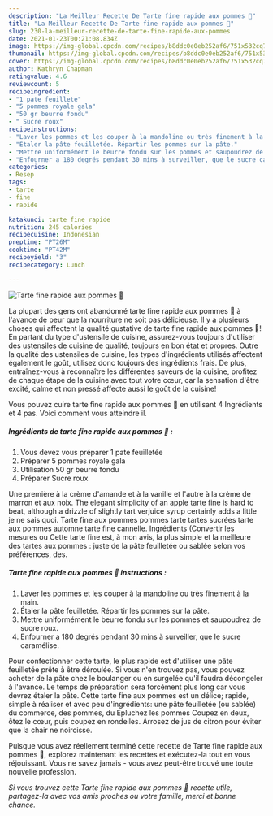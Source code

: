 ```yaml
---
description: "La Meilleur Recette De Tarte fine rapide aux pommes 🍏"
title: "La Meilleur Recette De Tarte fine rapide aux pommes 🍏"
slug: 230-la-meilleur-recette-de-tarte-fine-rapide-aux-pommes
date: 2021-01-23T00:21:08.834Z
image: https://img-global.cpcdn.com/recipes/b8ddc0e0eb252af6/751x532cq70/tarte-fine-rapide-aux-pommes-🍏-photo-principale-de-la-recette.jpg
thumbnail: https://img-global.cpcdn.com/recipes/b8ddc0e0eb252af6/751x532cq70/tarte-fine-rapide-aux-pommes-🍏-photo-principale-de-la-recette.jpg
cover: https://img-global.cpcdn.com/recipes/b8ddc0e0eb252af6/751x532cq70/tarte-fine-rapide-aux-pommes-🍏-photo-principale-de-la-recette.jpg
author: Kathryn Chapman
ratingvalue: 4.6
reviewcount: 5
recipeingredient:
- "1 pate feuillete"
- "5 pommes royale gala"
- "50 gr beurre fondu"
- " Sucre roux"
recipeinstructions:
- "Laver les pommes et les couper à la mandoline ou très finement à la main."
- "Étaler la pâte feuilletée. Répartir les pommes sur la pâte."
- "Mettre uniformément le beurre fondu sur les pommes et saupoudrez de sucre roux."
- "Enfourner a 180 degrés pendant 30 mins à surveiller, que le sucre caramélise."
categories:
- Resep
tags:
- tarte
- fine
- rapide

katakunci: tarte fine rapide 
nutrition: 245 calories
recipecuisine: Indonesian
preptime: "PT26M"
cooktime: "PT42M"
recipeyield: "3"
recipecategory: Lunch

---
```



![Tarte fine rapide aux pommes 🍏](https://img-global.cpcdn.com/recipes/b8ddc0e0eb252af6/751x532cq70/tarte-fine-rapide-aux-pommes-🍏-photo-principale-de-la-recette.jpg)

La plupart des gens ont abandonné tarte fine rapide aux pommes 🍏 à l'avance de peur que la nourriture ne soit pas délicieuse. Il y a plusieurs choses qui affectent la qualité gustative de tarte fine rapide aux pommes 🍏! En partant du type d'ustensile de cuisine, assurez-vous toujours d'utiliser des ustensiles de cuisine de qualité, toujours en bon état et propres. Outre la qualité des ustensiles de cuisine, les types d'ingrédients utilisés affectent également le goût, utilisez donc toujours des ingrédients frais. De plus, entraînez-vous à reconnaître les différentes saveurs de la cuisine, profitez de chaque étape de la cuisine avec tout votre cœur, car la sensation d'être excité, calme et non pressé affecte aussi le goût de la cuisine!

<!--inarticleads1-->

Vous pouvez cuire tarte fine rapide aux pommes 🍏 en utilisant 4 Ingrédients et 4 pas. Voici comment vous atteindre il.

##### Ingrédients de tarte fine rapide aux pommes 🍏 :

1. Vous devez vous préparer 1 pate feuilletée
1. Préparer 5 pommes royale gala
1. Utilisation 50 gr beurre fondu
1. Préparer  Sucre roux


Une première à la crème d&#39;amande et à la vanille et l&#39;autre à la crème de marron et aux noix. The elegant simplicity of an apple tarte fine is hard to beat, although a drizzle of slightly tart verjuice syrup certainly adds a little je ne sais quoi. Tarte fine aux pommes pommes tarte tartes sucrées tarte aux pommes automne tarte fine cannelle. Ingrédients (Convertir les mesures ou Cette tarte fine est, à mon avis, la plus simple et la meilleure des tartes aux pommes : juste de la pâte feuilletée ou sablée selon vos préférences, des. 

<!--inarticleads2-->

##### Tarte fine rapide aux pommes 🍏 instructions :

1. Laver les pommes et les couper à la mandoline ou très finement à la main.
1. Étaler la pâte feuilletée. Répartir les pommes sur la pâte.
1. Mettre uniformément le beurre fondu sur les pommes et saupoudrez de sucre roux.
1. Enfourner a 180 degrés pendant 30 mins à surveiller, que le sucre caramélise.


Pour confectionner cette tarte, le plus rapide est d&#39;utiliser une pâte feuilletée prête à être déroulée. Si vous n&#39;en trouvez pas, vous pouvez acheter de la pâte chez le boulanger ou en surgelée qu&#39;il faudra décongeler à l&#39;avance. Le temps de préparation sera forcément plus long car vous devrez étaler la pâte. Cette tarte fine aux pommes est un délice; rapide, simple à réaliser et avec peu d&#39;ingrédients: une pâte feuilletée (ou sablée) du commerce, des pommes, du Épluchez les pommes Coupez en deux, ôtez le cœur, puis coupez en rondelles. Arrosez de jus de citron pour éviter que la chair ne noircisse. 

<!--inarticleads1-->

<p>
Puisque vous avez réellement terminé cette recette de Tarte fine rapide aux pommes 🍏, explorez maintenant les recettes et exécutez-la tout en vous réjouissant. Vous ne savez jamais - vous avez peut-être trouvé une toute nouvelle profession.
</p>

<p>
<i>Si vous trouvez cette Tarte fine rapide aux pommes 🍏 recette utile, partagez-la avec vos amis proches ou votre famille, merci et bonne chance.</i>
</p>
